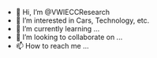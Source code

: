 - 👋 Hi, I’m @VWIECCResearch
- 👀 I’m interested in Cars, Technology, etc.
- 🌱 I’m currently learning ...
- 💞️ I’m looking to collaborate on ...
- 📫 How to reach me ...

<!---
VWIECCResearch/VWIECCResearch is a ✨ special ✨ repository because its `README.md` (this file) appears on your GitHub profile.
You can click the Preview link to take a look at your changes.
--->
